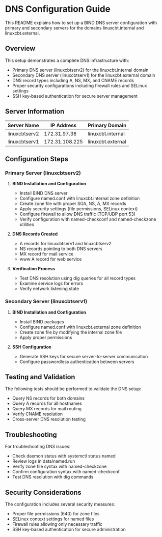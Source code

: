 # DNS Configuration Guide

This README explains how to set up a BIND DNS server configuration with primary and secondary servers for the domains linuxcbt.internal and linuxcbt.external.

## Overview

This setup demonstrates a complete DNS infrastructure with:
- Primary DNS server (linuxcbtserv2) for the linuxcbt.internal domain
- Secondary DNS server (linuxcbtserv1) for the linuxcbt.external domain
- DNS record types including A, NS, MX, and CNAME records
- Proper security configurations including firewall rules and SELinux settings
- SSH key-based authentication for secure server management

## Server Information

| Server Name | IP Address | Primary Domain |
|-------------|------------|----------------|
| linuxcbtserv2 | 172.31.97.38 | linuxcbt.internal |
| linuxcbtserv1 | 172.31.108.225 | linuxcbt.external |

## Configuration Steps

### Primary Server (linuxcbtserv2)

1. **BIND Installation and Configuration**
   - Install BIND DNS server
   - Configure named.conf with linuxcbt.internal zone definition
   - Create zone file with proper SOA, NS, A, MX records
   - Apply security settings (file permissions, SELinux context)
   - Configure firewall to allow DNS traffic (TCP/UDP port 53)
   - Verify configuration with named-checkconf and named-checkzone utilities

2. **DNS Records Created**
   - A records for linuxcbtserv1 and linuxcbtserv2
   - NS records pointing to both DNS servers
   - MX record for mail service
   - www A record for web service

3. **Verification Process**
   - Test DNS resolution using dig queries for all record types
   - Examine service logs for errors
   - Verify network listening state

### Secondary Server (linuxcbtserv1)

1. **BIND Installation and Configuration**
   - Install BIND packages
   - Configure named.conf with linuxcbt.external zone definition
   - Create zone file by modifying the internal zone file
   - Apply proper permissions

2. **SSH Configuration**
   - Generate SSH keys for secure server-to-server communication
   - Configure passwordless authentication between servers

## Testing and Validation

The following tests should be performed to validate the DNS setup:
- Query NS records for both domains
- Query A records for all hostnames
- Query MX records for mail routing
- Verify CNAME resolution
- Cross-server DNS resolution testing

## Troubleshooting

For troubleshooting DNS issues:
- Check daemon status with systemctl status named
- Review logs in data/named.run
- Verify zone file syntax with named-checkzone
- Confirm configuration syntax with named-checkconf
- Test DNS resolution with dig commands

## Security Considerations

The configuration includes several security measures:
- Proper file permissions (640) for zone files
- SELinux context settings for named files
- Firewall rules allowing only necessary traffic
- SSH key-based authentication for secure administration
